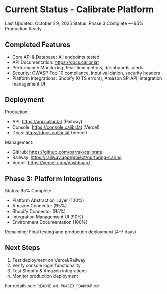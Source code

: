 # Current Status - Calibrate Platform

Last Updated: October 29, 2025
Status: Phase 3 Complete — 95% Production Ready

## Completed Features

- Core API & Database: All endpoints tested
- API Documentation: https://docs.calibr.lat
- Performance Monitoring: Real-time metrics, dashboards, alerts
- Security: OWASP Top 10 compliance, input validation, security headers
- Platform Integrations: Shopify (0 TS errors), Amazon SP-API, integration management UI

## Deployment

Production:
- API: https://api.calibr.lat (Railway)
- Console: https://console.calibr.lat (Vercel)
- Docs: https://docs.calibr.lat (Vercel)

Management:
- GitHub: https://github.com/parrak/calibrate
- Railway: https://railway.app/project/nurturing-caring
- Vercel: https://vercel.com/dashboard

## Phase 3: Platform Integrations

Status: 95% Complete
- Platform Abstraction Layer (100%)
- Amazon Connector (95%)
- Shopify Connector (95%)
- Integration Management UI (90%)
- Environment Documentation (100%)

Remaining: Final testing and production deployment (4–7 days)

## Next Steps

1. Test deployment on Vercel/Railway
2. Verify console login functionality
3. Test Shopify & Amazon integrations
4. Monitor production deployment

For details see: `README.md`, `PHASE3_ROADMAP.md`

